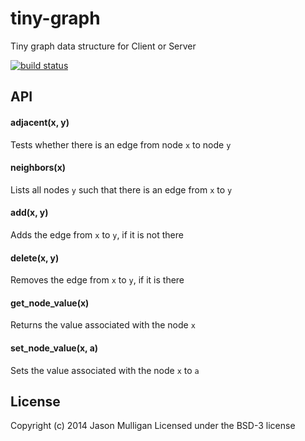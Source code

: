 # tiny-graph

Tiny graph data structure for Client or Server

[![build status](https://secure.travis-ci.org/avoidwork/tiny-graph.svg)](http://travis-ci.org/avoidwork/tiny-graph)

## API

#### adjacent(x, y)
Tests whether there is an edge from node `x` to node `y`

#### neighbors(x)
Lists all nodes `y` such that there is an edge from `x` to `y`

#### add(x, y)
Adds the edge from `x` to `y`, if it is not there

#### delete(x, y)
Removes the edge from `x` to `y`, if it is there

#### get_node_value(x)
Returns the value associated with the node `x`

#### set_node_value(x, a)
Sets the value associated with the node `x` to `a`

## License
Copyright (c) 2014 Jason Mulligan
Licensed under the BSD-3 license